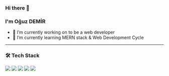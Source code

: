 

<!--
**mechanicworld/mechanicworld** is a ✨ _special_ ✨ repository because its `README.md` (this file) appears on your GitHub profile.

Here are some ideas to get you started:



- 👯 I’m looking to collaborate on ...
- 🤔 I’m looking for help with ...
- 💬 Ask me about ...
- 📫 How to reach me: ...
- 😄 Pronouns: ...
- ⚡ Fun fact: ...
-->

### Hi there 👋
### I'm Oğuz DEMİR


- 🔭 I’m currently working on to be a web developer
- 🌱 I’m currently learning MERN stack & Web Development Cycle

---

### 🛠  Tech Stack
<img src="https://img.shields.io/badge/-node.js-green"></img>
<img src="https://img.shields.io/badge/-javascript-f0da50"></img>
<img src="https://img.shields.io/badge/-mongoDB-brightgreen"></img>
<img src="https://img.shields.io/badge/-python-blue"></img>
<img src="https://img.shields.io/badge/-react-7ddfff"></img>

